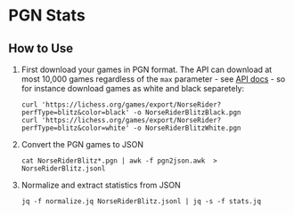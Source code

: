 # PGN Stats

## How to Use

1. First download your games in PGN format. The API can download at most 10,000 games regardless of the `max` parameter - see [API docs](https://lichess.org/api#tag/Games/operation/apiGamesUser) - so for instance download games as white and black separetely:
   ```
   curl 'https://lichess.org/games/export/NorseRider?perfType=blitz&color=black' -o NorseRiderBlitzBlack.pgn
   curl 'https://lichess.org/games/export/NorseRider?perfType=blitz&color=white' -o NorseRiderBlitzWhite.pgn   
   ```
2. Convert the PGN games to JSON
   ```
   cat NorseRiderBlitz*.pgn | awk -f pgn2json.awk  > NorseRiderBlitz.jsonl
   ```
3. Normalize and extract statistics from JSON
   ```
   jq -f normalize.jq NorseRiderBlitz.jsonl | jq -s -f stats.jq
   ```
